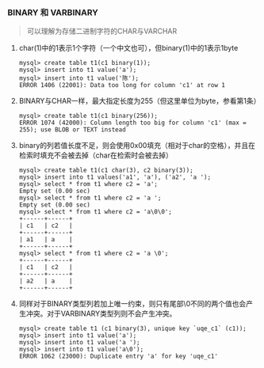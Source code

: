 ### BINARY 和 VARBINARY
> 可以理解为存储二进制字符的CHAR与VARCHAR

1. char(1)中的1表示1个字符（一个中文也可），但binary(1)中的1表示1byte
    ```
    mysql> create table t1(c1 binary(1));
    mysql> insert into t1 value('a');
    mysql> insert into t1 value('陈');
    ERROR 1406 (22001): Data too long for column 'c1' at row 1
    ```
2. BINARY与CHAR一样，最大指定长度为255（但这里单位为byte，参看第1条）
    ```
    mysql> create table t1(c1 binary(256));
    ERROR 1074 (42000): Column length too big for column 'c1' (max = 255); use BLOB or TEXT instead
    ```
3. binary的列若值长度不足，则会使用0x00填充（相对于char的空格），并且在检索时填充不会被去掉（char在检索时会被去掉）
    ```
    mysql> create table t1(c1 char(3), c2 binary(3));
    mysql> insert into t1 values('a1', 'a'), ('a2', 'a ');
    mysql> select * from t1 where c2 = 'a';
    Empty set (0.00 sec)
    mysql> select * from t1 where c2 = 'a ';
    Empty set (0.00 sec)
    mysql> select * from t1 where c2 = 'a\0\0';
    +------+------+
    | c1   | c2   |
    +------+------+
    | a1   | a    |
    +------+------+
    mysql> select * from t1 where c2 = 'a \0';
    +------+------+
    | c1   | c2   |
    +------+------+
    | a2   | a    |
    +------+------+
    ```
4. 同样对于BINARY类型列若加上唯一约束，则只有尾部\0不同的两个值也会产生冲突。对于VARBINARY类型列则不会产生冲突。
    ```
    mysql> create table t1 (c1 binary(3), unique key `uqe_c1` (c1));
    mysql> insert into t1 value('a');
    mysql> insert into t1 value('a ');
    mysql> insert into t1 value('a\0');
    ERROR 1062 (23000): Duplicate entry 'a' for key 'uqe_c1'
    ```